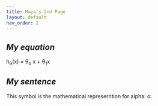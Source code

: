 ```yaml
---
title: Maya's 2nd Page
layout: default
nav_order: 2
---
```


## *My equation*

h<sub>&theta;</sub>(x) = &theta;<sub>o</sub> x + &theta;<sub>1</sub>x

## *My sentence*

This symbol is the mathematical represerntion for alpha: &alpha;. 
